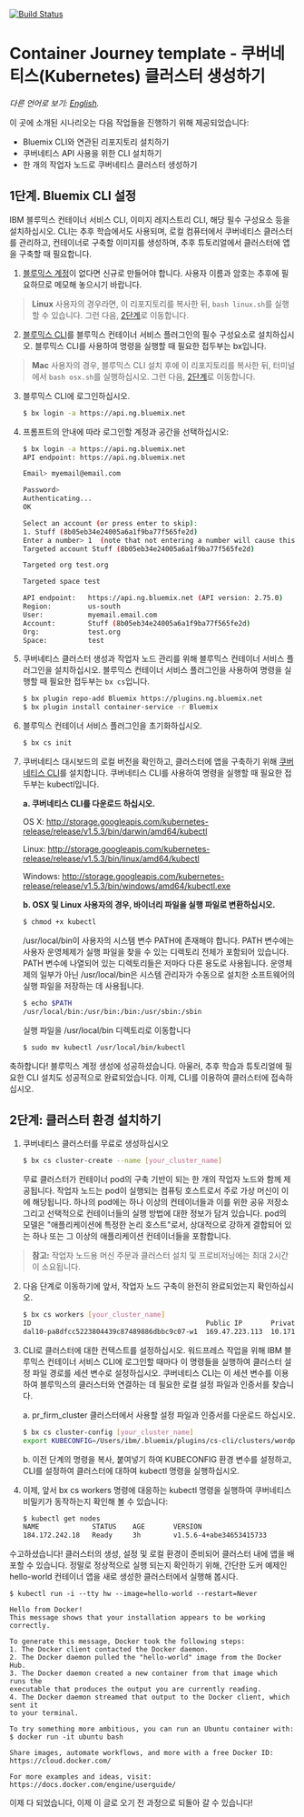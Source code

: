 [![Build Status](https://travis-ci.org/IBM/container-journey-template.svg?branch=master)](https://travis-ci.org/IBM/container-journey-template)

# Container Journey template - 쿠버네티스(Kubernetes) 클러스터 생성하기

*다른 언어로 보기: [English](README.md).*

이 곳에 소개된 시나리오는 다음 작업들을 진행하기 위해 제공되었습니다:
- Bluemix CLI와 연관된 리포지토리 설치하기
- 쿠버네티스 API 사용을 위한 CLI 설치하기
- 한 개의 작업자 노드로 쿠버네티스 클러스터 생성하기


## 1단계. Bluemix CLI 설정

IBM 블루믹스 컨테이너 서비스 CLI, 이미지 레지스트리 CLI, 해당 필수 구성요소 등을 설치하십시오. CLI는 추후 학습에서도 사용되며, 로컬 컴퓨터에서 쿠버네티스 클러스터를 관리하고, 컨테이너로 구축할 이미지를 생성하며, 추후 튜토리얼에서 클러스터에 앱을 구축할 때 필요합니다. 

1. [블루믹스 계정](https://console.ng.bluemix.net/registration/)이 없다면 신규로 만들어야 합니다. 사용자 이름과 암호는 추후에 필요하므로 메모해 놓으시기 바랍니다. 

> **Linux** 사용자의 경우라면, 이 리포지토리를 복사한 뒤, `bash linux.sh`를 실행할 수 있습니다. 그런 다음, [2단계](#2단계-클러스터-환경-설치하기)로 이동합니다.

2. [블루믹스 CLI](http://clis.ng.bluemix.net/ui/home.html)를 블루믹스 컨테이너 서비스 플러그인의 필수 구성요소로 설치하십시오. 블루믹스 CLI를 사용하여 명령을 실행할 때 필요한 접두부는 bx입니다.

> **Mac** 사용자의 경우, 블루믹스 CLI 설치 후에 이 리포지토리를 복사한 뒤, 터미널에서 `bash osx.sh`를 실행하십시오. 그런 다음, [2단계](#2단계-클러스터-환경-설치하기)로 이동합니다.


3. 블루믹스 CLI에 로그인하십시오.
    ```bash
    $ bx login -a https://api.ng.bluemix.net
    ```

4. 프롬프트의 안내에 따라 로그인할 계정과 공간을 선택하십시오:
    ```bash
    $ bx login -a https://api.ng.bluemix.net
    API endpoint: https://api.ng.bluemix.net

    Email> myemail@email.com

    Password>
    Authenticating...
    OK

    Select an account (or press enter to skip):
    1. Stuff (8b05eb34e24005a6a1f9ba77f565fe2d)
    Enter a number> 1  (note that not entering a number will cause this to fail)
    Targeted account Stuff (8b05eb34e24005a6a1f9ba77f565fe2d)

    Targeted org test.org

    Targeted space test

    API endpoint:   https://api.ng.bluemix.net (API version: 2.75.0)
    Region:         us-south
    User:           myemail.email.com
    Account:        Stuff (8b05eb34e24005a6a1f9ba77f565fe2d)
    Org:            test.org
    Space:          test
    ```

5. 쿠버네티스 클러스터 생성과 작업자 노드 관리를 위해 블루믹스 컨테이너 서비스 플러그인을 설치하십시오. 블루믹스 컨테이너 서비스 플러그인을 사용하여 명령을 실행할 때 필요한 접두부는 `bx cs`입니다.
    ```bash
    $ bx plugin repo-add Bluemix https://plugins.ng.bluemix.net
    $ bx plugin install container-service -r Bluemix
    ```

6. 블루믹스 컨테이너 서비스 플러그인을 초기화하십시오.
    ```bash
    $ bx cs init
    ```

7. 쿠버네티스 대시보드의 로컬 버전을 확인하고, 클러스터에 앱을 구축하기 위해 [쿠버네티스 CLI](https://kubernetes.io/docs/user-guide/prereqs/)를 설치합니다. 쿠버네티스 CLI를 사용하여 명령을 실행할 때 필요한 접두부는 kubectl입니다.

    **a. 쿠버네티스 CLI를 다운로드 하십시오.**

    OS X: http://storage.googleapis.com/kubernetes-release/release/v1.5.3/bin/darwin/amd64/kubectl

    Linux: http://storage.googleapis.com/kubernetes-release/release/v1.5.3/bin/linux/amd64/kubectl

    Windows: http://storage.googleapis.com/kubernetes-release/release/v1.5.3/bin/windows/amd64/kubectl.exe

    **b. OSX 및 Linux 사용자의 경우, 바이너리 파일을 실행 파일로 변환하십시오.**

    ```bash
    $ chmod +x kubectl
    ```
    /usr/local/bin이 사용자의 시스템 변수 PATH에 존재해야 합니다. PATH 변수에는 사용자 운영체제가 실행 파일을 찾을 수 있는 디렉토리 전체가 포함되어 있습니다. PATH 변수에 나열되어 있는 디렉토리들은 저마다 다른 용도로 사용됩니다. 운영체제의 일부가 아닌 /usr/local/bin은 시스템 관리자가 수동으로 설치한 소프트웨어의 실행 파일을 저장하는 데 사용됩니다.

    ```bash
    $ echo $PATH
    /usr/local/bin:/usr/bin:/bin:/usr/sbin:/sbin
    ```
    실행 파일을 /usr/local/bin 디렉토리로 이동합니다
    ```bash
    $ sudo mv kubectl /usr/local/bin/kubectl
    ```

축하합니다! 블루믹스 계정 생성에 성공하셨습니다. 아울러, 추후 학습과 튜토리얼에 필요한 CLI 설치도 성공적으로 완료되었습니다. 이제, CLI를 이용하여 클러스터에 접속하십시오.

## 2단계: 클러스터 환경 설치하기

1. 쿠버네티스 클러스터를 무료로 생성하십시오
    ```bash
    $ bx cs cluster-create --name [your_cluster_name]
    ```
    무료 클러스터가 컨테이너 pod의 구축 기반이 되는 한 개의 작업자 노드와 함께 제공됩니다. 작업자 노드는 pod이 실행되는 컴퓨팅 호스트로서 주로 가상 머신이 이에 해당됩니다. 하나의 pod에는 하나 이상의 컨테이너들과 이를 위한 공유 저장소 그리고 선택적으로 컨테이너들의 실행 방법에 대한 정보가 담겨 있습니다. pod의 모델은 "애플리케이션에 특정한 논리 호스트"로서, 상대적으로 강하게 결합되어 있는 하나 또는 그 이상의 애플리케이션 컨테이너들을 포함합니다.

> **참고:** 작업자 노드용 머신 주문과 클러스터 설치 및 프로비저닝에는 최대 2시간이 소요됩니다.

2. 다음 단계로 이동하기에 앞서, 작업자 노드 구축이 완전히 완료되었는지 확인하십시오.
    ```bash
    $ bx cs workers [your_cluster_name]
    ID                                           Public IP       Private IP    Machine Type  State     Status   
    dal10-pa8dfcc5223804439c87489886dbbc9c07-w1  169.47.223.113  10.171.42.93  free         deployed  Deploy Automation                                          Successful   
    ```

3. CLI로 클러스터에 대한 컨텍스트를 설정하십시오. 워드프레스 작업을 위해 IBM 블루믹스 컨테이너 서비스 CLI에 로그인할 때마다 이 명령들을 실행하여 클러스터 설정 파일 경로를 세션 변수로 설정하십시오. 쿠버네티스 CLI는 이 세션 변수를 이용하여 블루믹스의 클러스터와 연결하는 데 필요한 로컬 설정 파일과 인증서를 찾습니다.

    a. pr_firm_cluster 클러스터에서 사용할 설정 파일과 인증서를 다운로드 하십시오.
    ```bash
    $ bx cs cluster-config [your_cluster_name]
    export KUBECONFIG=/Users/ibm/.bluemix/plugins/cs-cli/clusters/wordpress/kube-config-dal10-wordpress.yml
    ```
    
    b. 이전 단계의 명령을 복사, 붙여넣기 하여 KUBECONFIG 환경 변수를 설정하고, CLI를 설정하여 클러스터에 대하여 kubectl 명령을 실행하십시오.

4. 이제, 앞서 bx cs workers 명령에 대응하는 kubectl 명령을 실행하여 쿠버네티스 비밀키가 동작하는지 확인해 볼 수 있습니다:
    ```bash
    $ kubectl get nodes
    NAME             STATUS    AGE       VERSION
    184.172.242.18   Ready     3h        v1.5.6-4+abe34653415733
    ```
    
수고하셨습니다! 클러스터의 생성, 설정 및 로컬 환경이 준비되어 클러스터 내에 앱을 배포할 수 있습니다. 정말로 정상적으로 실행 되는지 확인하기 위해, 간단한 도커 예제인 hello-world 컨테이너 앱을 새로 생성한 클러스터에서 실행해 봅시다.
   
    $ kubectl run -i --tty hw --image=hello-world --restart=Never
   
    Hello from Docker!
    This message shows that your installation appears to be working correctly.
    
    To generate this message, Docker took the following steps:
    1. The Docker client contacted the Docker daemon.
    2. The Docker daemon pulled the "hello-world" image from the Docker Hub.
    3. The Docker daemon created a new container from that image which runs the
    executable that produces the output you are currently reading.
    4. The Docker daemon streamed that output to the Docker client, which sent it
    to your terminal.
    
    To try something more ambitious, you can run an Ubuntu container with:
    $ docker run -it ubuntu bash
    
    Share images, automate workflows, and more with a free Docker ID:
    https://cloud.docker.com/
    
    For more examples and ideas, visit:
    https://docs.docker.com/engine/userguide/

이제 다 되었습니다, 이제 이 글로 오기 전 과정으로 되돌아 갈 수 있습니다!
